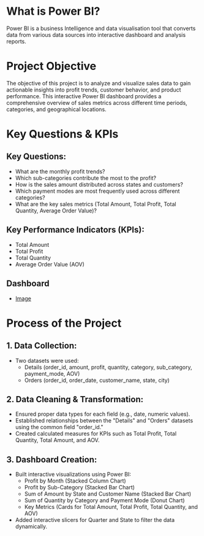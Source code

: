 # What is Power BI?
Power BI is a business Intelligence and data visualisation tool that converts data from various data sources into interactive dashboard and analysis reports.

# Project Objective
The objective of this project is to analyze and visualize sales data to gain actionable insights into profit trends, customer behavior, and product performance. This interactive Power BI dashboard provides a comprehensive overview of sales metrics across different time periods, categories, and geographical locations.

# Key Questions & KPIs

## Key Questions:

- What are the monthly profit trends?
- Which sub-categories contribute the most to the profit?
- How is the sales amount distributed across states and customers?
- Which payment modes are most frequently used across different categories?
- What are the key sales metrics (Total Amount, Total Profit, Total Quantity, Average Order Value)?

## Key Performance Indicators (KPIs):

- Total Amount
- Total Profit
- Total Quantity
- Average Order Value (AOV)

## Dashboard

- <a href = "https://github.com/AkashKumar-47/Data-analytics/blob/main/Ecommerce%20Saled%20Dashboard.png">Image</a>

# Process of the Project
## 1.	Data Collection:
- Two datasets were used:
  - Details (order_id, amount, profit, quantity, category, sub_category, payment_mode, AOV)
  - Orders (order_id, order_date, customer_name, state, city)
## 2.	Data Cleaning & Transformation:
- Ensured proper data types for each field (e.g., date, numeric values).
- Established relationships between the "Details" and "Orders" datasets using the common field "order_id."
- Created calculated measures for KPIs such as Total Profit, Total Quantity, Total Amount, and AOV.
## 3.	Dashboard Creation:
- Built interactive visualizations using Power BI:
  - Profit by Month (Stacked Column Chart)
  - Profit by Sub-Category (Stacked Bar Chart)
  - Sum of Amount by State and Customer Name (Stacked Bar Chart)
  - Sum of Quantity by Category and Payment Mode (Donut Chart)
  - Key Metrics (Cards for Total Amount, Total Profit, Total Quantity, and AOV)
- Added interactive slicers for Quarter and State to filter the data dynamically.

